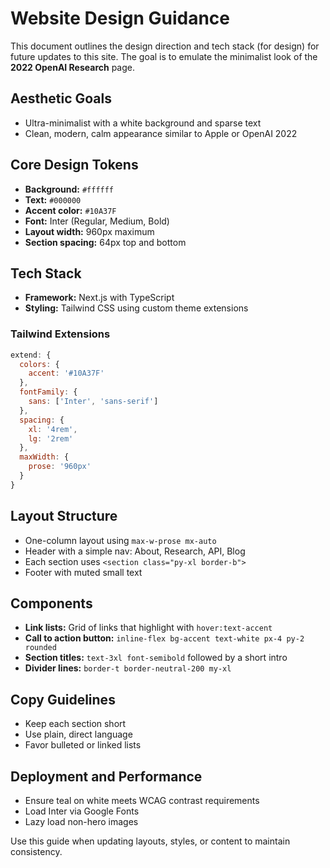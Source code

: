 # Website Design Guidance

This document outlines the design direction and tech stack (for design) for future updates to this site. The goal is to emulate the minimalist look of the **2022 OpenAI Research** page.

## Aesthetic Goals
- Ultra-minimalist with a white background and sparse text
- Clean, modern, calm appearance similar to Apple or OpenAI 2022

## Core Design Tokens
- **Background:** `#ffffff`
- **Text:** `#000000`
- **Accent color:** `#10A37F`
- **Font:** Inter (Regular, Medium, Bold)
- **Layout width:** 960px maximum
- **Section spacing:** 64px top and bottom

## Tech Stack
- **Framework:** Next.js with TypeScript
- **Styling:** Tailwind CSS using custom theme extensions

### Tailwind Extensions
```js
extend: {
  colors: {
    accent: '#10A37F'
  },
  fontFamily: {
    sans: ['Inter', 'sans-serif']
  },
  spacing: {
    xl: '4rem',
    lg: '2rem'
  },
  maxWidth: {
    prose: '960px'
  }
}
```

## Layout Structure
- One-column layout using `max-w-prose mx-auto`
- Header with a simple nav: About, Research, API, Blog
- Each section uses `<section class="py-xl border-b">`
- Footer with muted small text

## Components
- **Link lists:** Grid of links that highlight with `hover:text-accent`
- **Call to action button:** `inline-flex bg-accent text-white px-4 py-2 rounded`
- **Section titles:** `text-3xl font-semibold` followed by a short intro
- **Divider lines:** `border-t border-neutral-200 my-xl`

## Copy Guidelines
- Keep each section short
- Use plain, direct language
- Favor bulleted or linked lists

## Deployment and Performance
- Ensure teal on white meets WCAG contrast requirements
- Load Inter via Google Fonts
- Lazy load non-hero images

Use this guide when updating layouts, styles, or content to maintain consistency.
